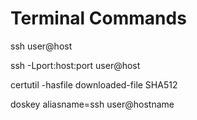 # Terminal Commands

ssh user@host

ssh -Lport:host:port user@host

certutil -hasfile downloaded-file SHA512

doskey aliasname=ssh user@hostname
